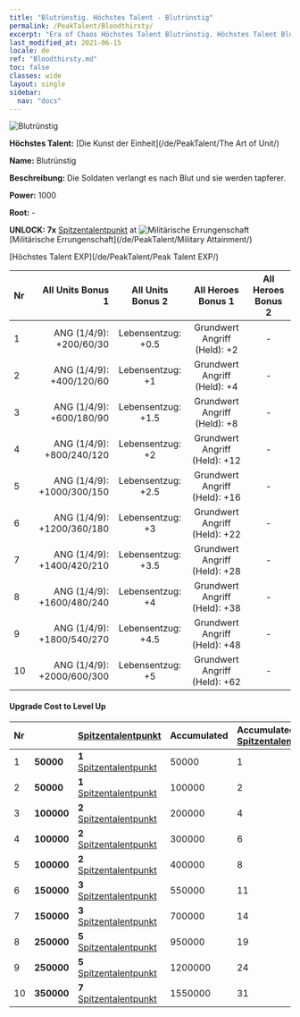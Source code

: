 ```yaml
---
title: "Blutrünstig. Höchstes Talent - Blutrünstig"
permalink: /PeakTalent/Bloodthirsty/
excerpt: "Era of Chaos Höchstes Talent Blutrünstig. Höchstes Talent Blutrünstig. Blutrünstig"
last_modified_at: 2021-06-15
locale: de
ref: "Bloodthirsty.md"
toc: false
classes: wide
layout: single
sidebar:
  nav: "docs"
---
```


  ![Blutrünstig](/images/pt/talent_2005.png)

  **Höchstes Talent:** [Die Kunst der Einheit](/de/PeakTalent/The Art of Unit/)

  **Name:** Blutrünstig

  **Beschreibung:** Die Soldaten verlangt es nach Blut und sie werden tapferer.

  **Power:** 1000

  **Root:** -

  **UNLOCK: 7x** [Spitzentalentpunkt](/ItemsDE/con_934/) at ![Militärische Errungenschaft](/images/pt/talent_2006.png) [Militärische Errungenschaft](/de/PeakTalent/Military Attainment/)

  [Höchstes Talent EXP](/de/PeakTalent/Peak Talent EXP/)

  | Nr | All Units Bonus 1 | All Units Bonus 2 | All Heroes Bonus 1 | All Heroes Bonus 2 |
  |:---|--------------:|:-------------:|:-------------:|:-------------:|
  | 1 | ANG (1/4/9): +200/60/30 | Lebensentzug: +0.5 | Grundwert Angriff (Held): +2 | - |
  | 2 | ANG (1/4/9): +400/120/60 | Lebensentzug: +1 | Grundwert Angriff (Held): +4 | - |
  | 3 | ANG (1/4/9): +600/180/90 | Lebensentzug: +1.5 | Grundwert Angriff (Held): +8 | - |
  | 4 | ANG (1/4/9): +800/240/120 | Lebensentzug: +2 | Grundwert Angriff (Held): +12 | - |
  | 5 | ANG (1/4/9): +1000/300/150 | Lebensentzug: +2.5 | Grundwert Angriff (Held): +16 | - |
  | 6 | ANG (1/4/9): +1200/360/180 | Lebensentzug: +3 | Grundwert Angriff (Held): +22 | - |
  | 7 | ANG (1/4/9): +1400/420/210 | Lebensentzug: +3.5 | Grundwert Angriff (Held): +28 | - |
  | 8 | ANG (1/4/9): +1600/480/240 | Lebensentzug: +4 | Grundwert Angriff (Held): +38 | - |
  | 9 | ANG (1/4/9): +1800/540/270 | Lebensentzug: +4.5 | Grundwert Angriff (Held): +48 | - |
  | 10 | ANG (1/4/9): +2000/600/300 | Lebensentzug: +5 | Grundwert Angriff (Held): +62 | - |


#### Upgrade Cost to Level Up

  | Nr | <i class="fas fa-coins"/> | [Spitzentalentpunkt](/ItemsDE/con_934/) | Accumulated <i class="fas fa-coins"/> | Accumulated [Spitzentalentpunkt](/ItemsDE/con_934/) |
  |:---|:--------------|:-------------|:-------------|:-------------|
  | 1 | **50000** | **1** [Spitzentalentpunkt](/ItemsDE/con_934/) | 50000 | 1 |
  | 2 | **50000** | **1** [Spitzentalentpunkt](/ItemsDE/con_934/) | 100000 | 2 |
  | 3 | **100000** | **2** [Spitzentalentpunkt](/ItemsDE/con_934/) | 200000 | 4 |
  | 4 | **100000** | **2** [Spitzentalentpunkt](/ItemsDE/con_934/) | 300000 | 6 |
  | 5 | **100000** | **2** [Spitzentalentpunkt](/ItemsDE/con_934/) | 400000 | 8 |
  | 6 | **150000** | **3** [Spitzentalentpunkt](/ItemsDE/con_934/) | 550000 | 11 |
  | 7 | **150000** | **3** [Spitzentalentpunkt](/ItemsDE/con_934/) | 700000 | 14 |
  | 8 | **250000** | **5** [Spitzentalentpunkt](/ItemsDE/con_934/) | 950000 | 19 |
  | 9 | **250000** | **5** [Spitzentalentpunkt](/ItemsDE/con_934/) | 1200000 | 24 |
  | 10 | **350000** | **7** [Spitzentalentpunkt](/ItemsDE/con_934/) | 1550000 | 31 |
